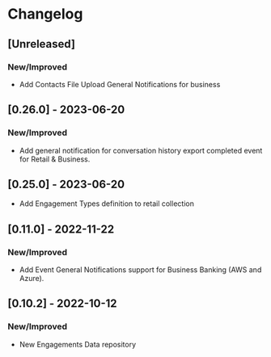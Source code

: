 # Changelog

## [Unreleased]

### New/Improved

- Add Contacts File Upload General Notifications for business

## [0.26.0] - 2023-06-20

### New/Improved

- Add general notification for conversation history export completed event for Retail & Business.

## [0.25.0] - 2023-06-20

-   Add Engagement Types definition to retail collection

## [0.11.0] - 2022-11-22

### New/Improved

-   Add Event General Notifications support for Business Banking (AWS and Azure).

## [0.10.2] - 2022-10-12

### New/Improved

-   New Engagements Data repository